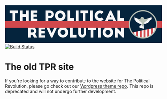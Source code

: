 ![The Political Revolution](assets/images/Bumper.png "The Political Revolution")[![Build Status](https://travis-ci.org/politicalrev/thepoliticalrev.org.svg?branch=master)](https://travis-ci.org/politicalrev/thepoliticalrev.org)

# The old TPR site

If you're looking for a way to contribute to the website for The Political Revolution, please go check out our [Wordpress theme repo](https://github.com/politicalrev/wp.thepoliticalrev.org). This repo is deprecated and will not undergo further development.
